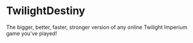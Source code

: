 # TwilightDestiny
The bigger, better, faster, stronger version of any online Twilight Imperium game you've played!
